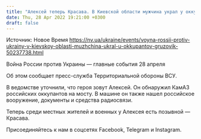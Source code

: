 ```yaml
---
title: "Алексей теперь Красава. В Киевской области мужчина украл у оккупантов грузовик и пригнал его на украинский блокпост"
date: Thu, 28 Apr 2022 19:21:00 +0300
draft: false
---
```

Источник: Новое Время https://nv.ua/ukraine/events/voyna-rossii-protiv-ukrainy-v-kievskoy-oblasti-muzhchina-ukral-u-okkupantov-gruzovik-50237738.html


Война России против Украины — главные события 28 апреля

 Об этом сообщает пресс-служба Территориальной обороны ВСУ.

В ведомстве уточнили, что героя зовут Алексей. Он обнаружил КамАЗ российских оккупантов на мосту. В машине он также нашел российское вооружение, документы и средства радиосвязи.

Теперь среди местных жителей и военных у Алексея есть позывной — Красава.

Присоединяйтесь к нам в соцсетях Facebook, Telegram и Instagram.
